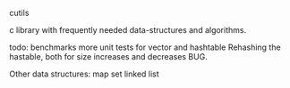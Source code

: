 cutils

c library with frequently needed data-structures and algorithms.

todo:
benchmarks
more unit tests for vector and hashtable
Rehashing the hastable, both for size increases and decreases BUG.

Other data structures:
map
set
linked list

